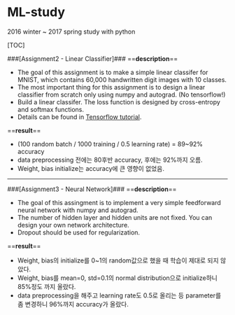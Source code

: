 # ML-study
2016 winter ~ 2017 spring study with python

[TOC]

###[Assignment2 - Linear Classifier]###
==__description__==
* The goal of this assignment is to make a simple linear classifer for MNIST, which contains 60,000 handwritten digit images with 10 classes.
* The most important thing for this assignment is to design a linear classifier from scratch only using numpy and autograd. (No tensorflow!)
* Build a linear classifer. The loss function is designed by cross-entropy and softmax functions.
* Details can be found in [Tensorflow tutorial](https://www.tensorflow.org/tutorials/mnist/beginners/).

==__result__==
* (100 random batch / 1000 training / 0.5 learning rate) = 89~92% accuracy
* data preprocessing 전에는 80후반 accuracy, 후에는 92%까지 오름.
* Weight, bias initialize는 accuracy에 큰 영향이 없었음.

- - - -

###[Assignment3 - Neural Network]###
==__description__==
* The goal of this assingment is to implement a very simple feedforward neural network with numpy and autograd.
* The number of hidden layer and hidden units are not fixed. You can design your own network architecture.
* Dropout should be used for regularization.

==__result__==
* Weight, bias의 initialize를 0~1의 random값으로 했을 때 학습이 제대로 되지 않았다.
* Weight, bias를 mean=0, std=0.1의 normal distribution으로 initialize하니 85%정도 까지 올랐다.
* data preprocessing을 해주고 learning rate도 0.5로 올리는 등 parameter를 좀 변경하니 96%까지 accuracy가 올랐다.
